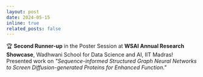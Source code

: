 ```yaml
---
layout: post
date: 2024-05-15
inline: true
related_posts: false
---
```


🏆 <strong>Second Runner-up</strong> in the Poster Session at <strong>WSAI Annual Research Showcase</strong>, Wadhwani School for Data Science and AI, IIT Madras! Presented work on <em>"Sequence-informed Structured Graph Neural Networks to Screen Diffusion-generated Proteins for Enhanced Function."</em>
